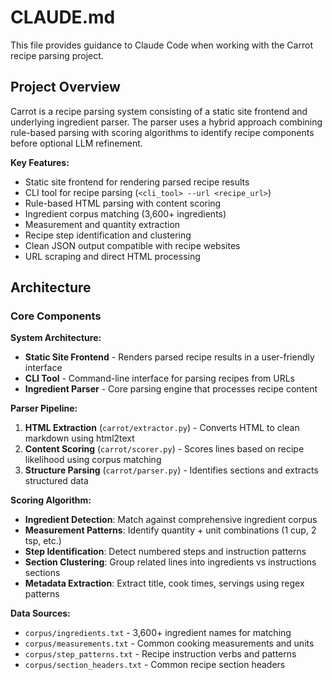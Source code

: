# CLAUDE.md

This file provides guidance to Claude Code when working with the Carrot recipe parsing project.

## Project Overview

Carrot is a recipe parsing system consisting of a static site frontend and underlying ingredient parser. The parser uses a hybrid approach combining rule-based parsing with scoring algorithms to identify recipe components before optional LLM refinement.

**Key Features:**
- Static site frontend for rendering parsed recipe results
- CLI tool for recipe parsing (`<cli_tool> --url <recipe_url>`)
- Rule-based HTML parsing with content scoring
- Ingredient corpus matching (3,600+ ingredients)
- Measurement and quantity extraction
- Recipe step identification and clustering
- Clean JSON output compatible with recipe websites
- URL scraping and direct HTML processing

## Architecture

### Core Components

**System Architecture:**
- **Static Site Frontend** - Renders parsed recipe results in a user-friendly interface
- **CLI Tool** - Command-line interface for parsing recipes from URLs
- **Ingredient Parser** - Core parsing engine that processes recipe content

**Parser Pipeline:**
1. **HTML Extraction** (`carrot/extractor.py`) - Converts HTML to clean markdown using html2text
2. **Content Scoring** (`carrot/scorer.py`) - Scores lines based on recipe likelihood using corpus matching
3. **Structure Parsing** (`carrot/parser.py`) - Identifies sections and extracts structured data

**Scoring Algorithm:**
- **Ingredient Detection**: Match against comprehensive ingredient corpus
- **Measurement Patterns**: Identify quantity + unit combinations (1 cup, 2 tsp, etc.)
- **Step Identification**: Detect numbered steps and instruction patterns
- **Section Clustering**: Group related lines into ingredients vs instructions sections
- **Metadata Extraction**: Extract title, cook times, servings using regex patterns

**Data Sources:**
- `corpus/ingredients.txt` - 3,600+ ingredient names for matching
- `corpus/measurements.txt` - Common cooking measurements and units
- `corpus/step_patterns.txt` - Recipe instruction verbs and patterns
- `corpus/section_headers.txt` - Common recipe section headers
